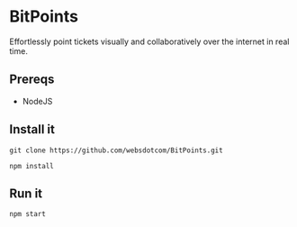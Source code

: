 BitPoints
=========
Effortlessly point tickets visually and collaboratively over the internet in real time.

## Prereqs
* NodeJS

## Install it
`git clone https://github.com/websdotcom/BitPoints.git`

`npm install`

## Run it
`npm start`
